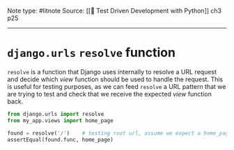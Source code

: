 Note type: #litnote
Source: [[📖 Test Driven Development with Python]] ch3 p25

---
# `django.urls` `resolve` function
`resolve` is a function that Django uses internally to resolve a URL request and decide which *view* function should be used to handle the request. This is useful for testing purposes, as we can feed `resolve` a URL pattern that we are trying to test and check that we receive the expected *view* function back.
```python
from django.urls import resolve
from my_app.views import home_page

found = resolve('/')	# testing root url, assume we expect a home_page view function back
assertEqual(found.func, home_page)
```